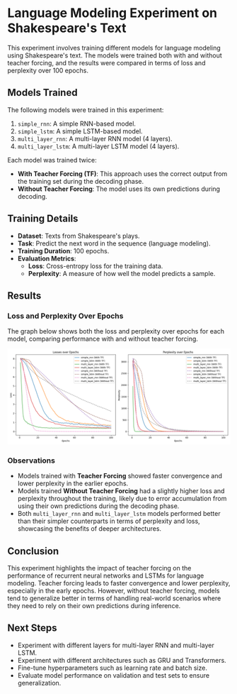 # Language Modeling Experiment on Shakespeare's Text

This experiment involves training different models for language modeling using Shakespeare's text. The models were trained both with and without teacher forcing, and the results were compared in terms of loss and perplexity over 100 epochs.

## Models Trained
The following models were trained in this experiment:

1. `simple_rnn`: A simple RNN-based model.
2. `simple_lstm`: A simple LSTM-based model.
3. `multi_layer_rnn`: A multi-layer RNN model (4 layers).
4. `multi_layer_lstm`: A multi-layer LSTM model (4 layers).

Each model was trained twice:
- **With Teacher Forcing (TF)**: This approach uses the correct output from the training set during the decoding phase.
- **Without Teacher Forcing**: The model uses its own predictions during decoding.

## Training Details

- **Dataset**: Texts from Shakespeare's plays.
- **Task**: Predict the next word in the sequence (language modeling).
- **Training Duration**: 100 epochs.
- **Evaluation Metrics**:
  - **Loss**: Cross-entropy loss for the training data.
  - **Perplexity**: A measure of how well the model predicts a sample.

## Results

### Loss and Perplexity Over Epochs
The graph below shows both the loss and perplexity over epochs for each model, comparing performance with and without teacher forcing.

![Loss and Perplexity Graph](outputs/training_graphs.png)

### Observations
- Models trained with **Teacher Forcing** showed faster convergence and lower perplexity in the earlier epochs.
- Models trained **Without Teacher Forcing** had a slightly higher loss and perplexity throughout the training, likely due to error accumulation from using their own predictions during the decoding phase.
- Both `multi_layer_rnn` and `multi_layer_lstm` models performed better than their simpler counterparts in terms of perplexity and loss, showcasing the benefits of deeper architectures.

## Conclusion

This experiment highlights the impact of teacher forcing on the performance of recurrent neural networks and LSTMs for language modeling. Teacher forcing leads to faster convergence and lower perplexity, especially in the early epochs. However, without teacher forcing, models tend to generalize better in terms of handling real-world scenarios where they need to rely on their own predictions during inference.

## Next Steps
- Experiment with different layers for multi-layer RNN and multi-layer LSTM.
- Experiment with different architectures such as GRU and Transformers.
- Fine-tune hyperparameters such as learning rate and batch size.
- Evaluate model performance on validation and test sets to ensure generalization.

